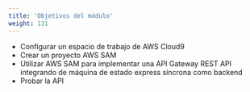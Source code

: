 ```yaml
---
title: 'Objetivos del módulo'
weight: 131
---
```


- Configurar un espacio de trabajo de AWS Cloud9
- Crear un proyecto AWS SAM
- Utilizar AWS SAM para implementar una API Gateway REST API integrando de máquina de estado express síncrona como backend
- Probar la API
